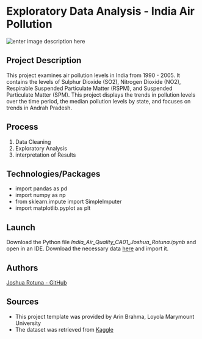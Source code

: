 # Exploratory Data Analysis - India Air Pollution

![enter image description here](https://bl.thgim.com/news/national/rx7www/article29980744.ece/alternates/WIDE_615/Delhi-air)
## Project Description

This project examines air pollution levels in India from 1990 - 2005.  It contains the levels of Sulphur Dioxide (SO2), Nitrogen Dioxide (NO2), Respirable Suspended Particulate Matter (RSPM), and Suspended Particulate Matter (SPM). This project displays the trends in pollution levels over the time period, the median pollution levels by state, and  focuses on trends in Andrah Pradesh.

## Process

1. Data Cleaning 
2. Exploratory Analysis 
3. interpretation of Results

## Technologies/Packages
* import pandas as pd
* import numpy as np
* from sklearn.impute import SimpleImputer
* import matplotlib.pyplot as plt

## Launch

Download the Python file *India_Air_Quality_CA01_Joshua_Rotuna.ipynb* and open in an IDE. Download the necessary data [here](https://www.kaggle.com/shrutibhargava94/india-air-quality-data) and import it.

## Authors
[Joshua Rotuna - GitHub](https://github.com/joshrotuna/lmuML)


## Sources
* This project template was provided by Arin Brahma, Loyola Marymount University
* The dataset was retrieved from [Kaggle](https://www.kaggle.com/shrutibhargava94/india-air-quality-data)

